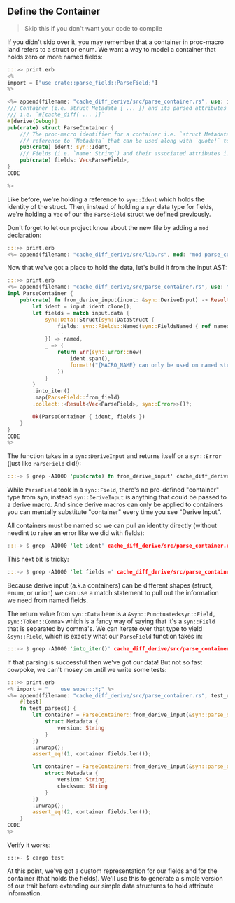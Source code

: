 ## Define the Container

> Skip this if you don't want your code to compile

If you didn't skip over it, you may remember that a container in proc-macro land refers to a struct or enum. We want a way to model a container that holds zero or more named fields:

```rust
:::>> print.erb
<%
import = ["use crate::parse_field::ParseField;"]
%>

<%= append(filename: "cache_diff_derive/src/parse_container.rs", use: import, code: <<-CODE)
/// Container (i.e. struct Metadata { ... }) and its parsed attributes
/// i.e. `#[cache_diff( ... )]`
#[derive(Debug)]
pub(crate) struct ParseContainer {
    /// The proc-macro identifier for a container i.e. `struct Metadata { }` would be a programatic
    /// reference to `Metadata` that can be used along with `quote!` to produce code.
    pub(crate) ident: syn::Ident,
    /// Fields (i.e. `name: String`) and their associated attributes i.e. `#[cache_diff(...)]`
    pub(crate) fields: Vec<ParseField>,
}
CODE

%>
```

Like before, we're holding a reference to `syn::Ident` which holds the identity of the struct. Then, instead of holding a `syn` data type for fields, we're holding a `Vec` of our the `ParseField` struct we defined previously.

Don't forget to let our project know about the new file by adding a `mod` declaration:

```rust
:::>> print.erb
<%= append(filename: "cache_diff_derive/src/lib.rs", mod: "mod parse_container;") %>
```

Now that we've got a place to hold the data, let's build it from the input AST:

```rust
:::>> print.erb
<%= append(filename: "cache_diff_derive/src/parse_container.rs", use: "use crate::MACRO_NAME;", code: <<-CODE)
impl ParseContainer {
    pub(crate) fn from_derive_input(input: &syn::DeriveInput) -> Result<Self, syn::Error> {
        let ident = input.ident.clone();
        let fields = match input.data {
            syn::Data::Struct(syn::DataStruct {
                fields: syn::Fields::Named(syn::FieldsNamed { ref named, .. }),
                ..
            }) => named,
            _ => {
                return Err(syn::Error::new(
                    ident.span(),
                    format!("{MACRO_NAME} can only be used on named structs"),
                ))
            }
        }
        .into_iter()
        .map(ParseField::from_field)
        .collect::<Result<Vec<ParseField>, syn::Error>>()?;

        Ok(ParseContainer { ident, fields })
    }
}
CODE
%>
```

The function takes in a `syn::DeriveInput` and returns itself or a `syn::Error` (just like `ParseField` did!):

```rust
:::-> $ grep -A1000 'pub(crate) fn from_derive_input' cache_diff_derive/src/parse_container.rs | awk '/{/ {print; exit} {print}'
```

While `ParseField` took in a `syn::Field`, there's no pre-defined "container" type from syn, instead `syn::DeriveInput` is anything that could be passed to a derive macro. And since derive macros can only be applied to containers you can mentally substitute "container" every time you see "Derive Input".

All containers must be named so we can pull an identity directly (without needint to raise an error like we did with fields):

```rust
:::-> $ grep -A1000 'let ident' cache_diff_derive/src/parse_container.rs | awk '/\;/ {print; exit} {print}'
```

This next bit is tricky:

```rust
:::-> $ grep -A1000 'let fields =' cache_diff_derive/src/parse_container.rs | awk '/\;/ {print; exit} {print}'
```

Because derive input (a.k.a containers) can be different shapes (struct, enum, or union) we can use a match statement to pull out the information we need from named fields.

The return value from `syn::Data` here is a `&syn::Punctuated<syn::Field, syn::Token::Comma>` which is a fancy way of saying that it's a `syn::Field` that is separated by comma's. We can iterate over that type to yield `&syn::Field`, which is exactly what our `ParseField` function takes in:

```rust
:::-> $ grep -A1000 'into_iter()' cache_diff_derive/src/parse_container.rs | awk '/\;/ {print; exit} {print}'
```

If that parsing is successful then we've got our data! But not so fast cowpoke, we can't mosey on until we write some tests:

```rust
:::>> print.erb
<% import = "    use super::*;" %>
<%= append(filename: "cache_diff_derive/src/parse_container.rs", test_use: import, test_code: <<CODE)
    #[test]
    fn test_parses() {
        let container = ParseContainer::from_derive_input(&syn::parse_quote! {
            struct Metadata {
                version: String
            }
        })
        .unwrap();
        assert_eq!(1, container.fields.len());

        let container = ParseContainer::from_derive_input(&syn::parse_quote! {
            struct Metadata {
                version: String,
                checksum: String
            }
        })
        .unwrap();
        assert_eq!(2, container.fields.len());
    }
CODE
%>
```

Verify it works:

```
:::>- $ cargo test
```

At this point, we've got a custom representation for our fields and for the container (that holds the fields). We'll use this to generate a simple version of our trait before extending our simple data structures to hold attribute information.
